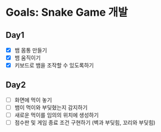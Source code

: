 # Goals: Snake Game 개발

## Day1

- [x] 뱀 몸통 만들기
- [x] 뱀 움직이기
- [x] 키보드로 뱀을 조작할 수 있도록하기

## Day2

- [ ] 화면에 먹이 놓기
- [ ] 뱀이 먹이와 부딪혔는지 감지하기
- [ ] 새로운 먹이를 임의의 위치에 생성하기
- [ ] 점수판 및 게임 종료 조건 구현하기 (벽과 부딪힘, 꼬리와 부딪힘)
